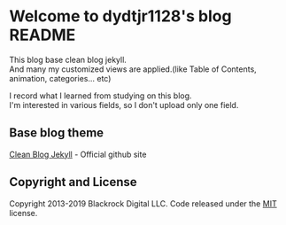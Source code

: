 # Welcome to dydtjr1128's blog README

This blog base clean blog jekyll.  
And many my customized views are applied.(like Table of Contents, animation, categories... etc)

I record what I learned from studying on this blog.  
I'm interested in various fields, so I don't upload only one field.


## Base blog theme

[Clean Blog Jekyll](https://github.com/BlackrockDigital/startbootstrap-clean-blog-jekyll) - Official github site

## Copyright and License

Copyright 2013-2019 Blackrock Digital LLC. Code released under the [MIT](https://github.com/BlackrockDigital/startbootstrap-clean-blog-jekyll/blob/gh-pages/LICENSE) license.
